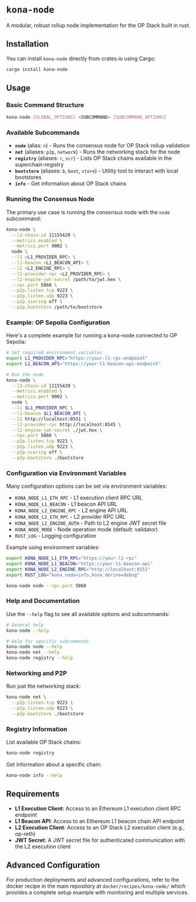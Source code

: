 # `kona-node`

A modular, robust rollup node implementation for the OP Stack built in rust.

## Installation

You can install `kona-node` directly from crates.io using Cargo:

```bash
cargo install kona-node
```

## Usage

### Basic Command Structure

```bash
kona-node [GLOBAL_OPTIONS] <SUBCOMMAND> [SUBCOMMAND_OPTIONS]
```

### Available Subcommands

- **`node`** (alias: `n`) - Runs the consensus node for OP Stack rollup validation
- **`net`** (aliases: `p2p`, `network`) - Runs the networking stack for the node
- **`registry`** (aliases: `r`, `scr`) - Lists OP Stack chains available in the superchain-registry
- **`bootstore`** (aliases: `b`, `boot`, `store`) - Utility tool to interact with local bootstores
- **`info`** - Get information about OP Stack chains

### Running the Consensus Node

The primary use case is running the consensus node with the `node` subcommand:

```bash
kona-node \
  --l2-chain-id 11155420 \
  --metrics.enabled \
  --metrics.port 9002 \
  node \
  --l1 <L1_PROVIDER_RPC> \
  --l1-beacon <L1_BEACON_API> \
  --l2 <L2_ENGINE_RPC> \
  --l2-provider-rpc <L2_PROVIDER_RPC> \
  --l2-engine-jwt-secret /path/to/jwt.hex \
  --rpc.port 5060 \
  --p2p.listen.tcp 9223 \
  --p2p.listen.udp 9223 \
  --p2p.scoring off \
  --p2p.bootstore /path/to/bootstore
```

### Example: OP Sepolia Configuration

Here's a complete example for running a kona-node connected to OP Sepolia:

```bash
# Set required environment variables
export L1_PROVIDER_RPC="https://your-l1-rpc-endpoint"
export L1_BEACON_API="https://your-l1-beacon-api-endpoint"

# Run the node
kona-node \
  --l2-chain-id 11155420 \
  --metrics.enabled \
  --metrics.port 9002 \
  node \
  --l1 $L1_PROVIDER_RPC \
  --l1-beacon $L1_BEACON_API \
  --l2 http://localhost:8551 \
  --l2-provider-rpc http://localhost:8545 \
  --l2-engine-jwt-secret ./jwt.hex \
  --rpc.port 5060 \
  --p2p.listen.tcp 9223 \
  --p2p.listen.udp 9223 \
  --p2p.scoring off \
  --p2p.bootstore ./bootstore
```

### Configuration via Environment Variables

Many configuration options can be set via environment variables:

- `KONA_NODE_L1_ETH_RPC` - L1 execution client RPC URL
- `KONA_NODE_L1_BEACON` - L1 beacon API URL  
- `KONA_NODE_L2_ENGINE_RPC` - L2 engine API URL
- `KONA_NODE_L2_ETH_RPC` - L2 provider RPC URL
- `KONA_NODE_L2_ENGINE_AUTH` - Path to L2 engine JWT secret file
- `KONA_NODE_MODE` - Node operation mode (default: validator)
- `RUST_LOG` - Logging configuration

Example using environment variables:

```bash
export KONA_NODE_L1_ETH_RPC="https://your-l1-rpc"
export KONA_NODE_L1_BEACON="https://your-l1-beacon-api"
export KONA_NODE_L2_ENGINE_RPC="http://localhost:8551"
export RUST_LOG="kona_node=info,kona_derive=debug"

kona-node node --rpc.port 5060
```

### Help and Documentation

Use the `--help` flag to see all available options and subcommands:

```bash
# General help
kona-node --help

# Help for specific subcommands
kona-node node --help
kona-node net --help
kona-node registry --help
```

### Networking and P2P

Run just the networking stack:

```bash
kona-node net \
  --p2p.listen.tcp 9223 \
  --p2p.listen.udp 9223 \
  --p2p.bootstore ./bootstore
```

### Registry Information

List available OP Stack chains:

```bash
kona-node registry
```

Get information about a specific chain:

```bash
kona-node info --help
```

## Requirements

- **L1 Execution Client**: Access to an Ethereum L1 execution client RPC endpoint
- **L1 Beacon API**: Access to an Ethereum L1 beacon chain API endpoint
- **L2 Execution Client**: Access to an OP Stack L2 execution client (e.g., op-reth)
- **JWT Secret**: A JWT secret file for authenticated communication with the L2 execution client

## Advanced Configuration

For production deployments and advanced configurations, refer to the docker recipe in the main repository at `docker/recipes/kona-node/` which provides a complete setup example with monitoring and multiple services.
